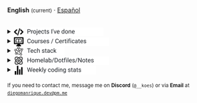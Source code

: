 <!-- markdownlint-disable MD033 -->
<strong>English</strong> <small>(current)</small> · <a href="./README_es.md" title="Leer en Español">Español</a>
<br>
<br>
<details>
  <summary><span style="display:inline-flex;align-items:center;gap:8px;line-height:1;"><picture style="display:inline-block;margin:0">
    <source media="(prefers-color-scheme: dark)" srcset="assets/programming-code-signs-svgrepo-com-white.svg">
    <source media="(prefers-color-scheme: light)" srcset="assets/programming-code-signs-svgrepo-com.svg">
    <img src="assets/programming-code-signs-svgrepo-com.svg" alt="icon" width="22" height="22" style="display:inline-block;vertical-align:middle">
  </picture><picture style="display:inline-block;margin:0">
    <source media="(prefers-color-scheme: dark)" srcset="assets/summary-projects-white.svg">
    <source media="(prefers-color-scheme: light)" srcset="assets/summary-projects.svg">
    <img src="assets/summary-projects.svg" alt="Projects I've done" width="176" height="20" style="display:inline-block;vertical-align:middle">
  </picture></span></summary>

  <br>
  <table>
    <tbody>
      <tr>
        <td>
          <em><strong><a href="https://github.com/diegokoes/template">Template</a></strong></em>
        </td>
        <td>Lorem ipsum dolor sit amet, consectetur adipiscing elit.</td>
        <td>
          <img alt="React" src="https://cdn.simpleicons.org/react/61DAFB" width="22" height="22" title="React" style="margin-right:6px;vertical-align:middle;"/>
          <img alt="Angular" src="https://cdn.simpleicons.org/angular/DD0031" width="22" height="22" title="Angular" style="margin-right:6px;vertical-align:middle;"/>
          <img alt="Node.js" src="https://cdn.simpleicons.org/nodedotjs/339933" width="22" height="22" title="Node.js" style="margin-right:6px;vertical-align:middle;"/>
          <picture style="display:inline-block;margin:0">
            <source media="(prefers-color-scheme: dark)" srcset="https://cdn.simpleicons.org/express/ffffff">
            <source media="(prefers-color-scheme: light)" srcset="https://cdn.simpleicons.org/express/000000">
            <img alt="Express" src="https://cdn.simpleicons.org/express/000000" width="22" height="22" title="Express" style="margin-right:6px;vertical-align:middle;"/>
          </picture>
          <img alt="MongoDB" src="https://cdn.simpleicons.org/mongodb/47A248" width="22" height="22" title="MongoDB" style="vertical-align:middle;"/>
        </td>
      </tr>
      <tr>
        <td>
          <em><strong><a href="https://github.com/diegokoes/template">Template</a></strong></em>
        </td>
        <td>Sed do eiusmod tempor incididunt ut labore et dolore magna aliqua.</td>
        <td>
          <img alt="React" src="https://cdn.simpleicons.org/react/61DAFB" width="22" height="22" title="React" style="margin-right:6px;vertical-align:middle;"/>
          <img alt="Angular" src="https://cdn.simpleicons.org/angular/DD0031" width="22" height="22" title="Angular" style="margin-right:6px;vertical-align:middle;"/>
          <img alt="Node.js" src="https://cdn.simpleicons.org/nodedotjs/339933" width="22" height="22" title="Node.js" style="margin-right:6px;vertical-align:middle;"/>
          <picture style="display:inline-block;margin:0">
            <source media="(prefers-color-scheme: dark)" srcset="https://cdn.simpleicons.org/express/ffffff">
            <source media="(prefers-color-scheme: light)" srcset="https://cdn.simpleicons.org/express/000000">
            <img alt="Express" src="https://cdn.simpleicons.org/express/000000" width="22" height="22" title="Express" style="margin-right:6px;vertical-align:middle;"/>
          </picture>
          <img alt="MongoDB" src="https://cdn.simpleicons.org/mongodb/47A248" width="22" height="22" title="MongoDB" style="vertical-align:middle;"/>
        </td>
      </tr>
      <tr>
        <td>
          <em><strong><a href="https://github.com/diegokoes/template">Template</a></strong></em>
        </td>
        <td>Ut enim ad minim veniam, quis nostrud exercitation ullamco laboris.</td>
        <td>
          <img alt="React" src="https://cdn.simpleicons.org/react/61DAFB" width="22" height="22" title="React" style="margin-right:6px;vertical-align:middle;"/>
          <img alt="Angular" src="https://cdn.simpleicons.org/angular/DD0031" width="22" height="22" title="Angular" style="margin-right:6px;vertical-align:middle;"/>
          <img alt="Node.js" src="https://cdn.simpleicons.org/nodedotjs/339933" width="22" height="22" title="Node.js" style="margin-right:6px;vertical-align:middle;"/>
          <picture style="display:inline-block;margin:0">
            <source media="(prefers-color-scheme: dark)" srcset="https://cdn.simpleicons.org/express/ffffff">
            <source media="(prefers-color-scheme: light)" srcset="https://cdn.simpleicons.org/express/000000">
            <img alt="Express" src="https://cdn.simpleicons.org/express/000000" width="22" height="22" title="Express" style="margin-right:6px;vertical-align:middle;"/>
          </picture>
          <img alt="MongoDB" src="https://cdn.simpleicons.org/mongodb/47A248" width="22" height="22" title="MongoDB" style="vertical-align:middle;"/>
        </td>
      </tr>
  </tbody>
  </table>
</details>
<details>
  <summary><span style="display:inline-flex;align-items:center;gap:8px;line-height:1;"><picture style="display:inline-block;margin:0">
    <source media="(prefers-color-scheme: dark)" srcset="assets/course-svgrepo-com-white.svg">
    <source media="(prefers-color-scheme: light)" srcset="assets/course-svgrepo-com.svg">
    <img src="assets/course-svgrepo-com.svg" alt="icon" width="22" height="22" style="display:inline-block;vertical-align:middle">
  </picture><picture style="display:inline-block;margin:0">
    <source media="(prefers-color-scheme: dark)" srcset="assets/summary-courses-white.svg">
    <source media="(prefers-color-scheme: light)" srcset="assets/summary-courses.svg">
    <img src="assets/summary-courses.svg" alt="Courses / Certificates" width="188" height="20" style="display:inline-block;vertical-align:middle">
  </picture></span></summary>

  <br>
  <table>
    <tr><th align="left">Course</th><th align="left">Hours</th><th align="left">Description</th></tr>
    <tr><td colspan="3" align="left"><strong>Coursera</strong></td></tr>
    <tr><td><em><strong><a href="https://github.com/diegokoes/Courses/tree/main/Coursera/Meta_Backend_Certificate/">Meta Backend Certificate</a></strong></em></td><td>196</td><td>
    <small>Django - SQL - RESTful API design</small>
    </td></tr>
    <tr><td colspan="3" align="left"><strong>EDX</strong></td></tr>
    <tr><td><em><strong><a href="EDX/CS50Python">CS50 Python</a></strong></em></td><td>XX</td><td><img alt="Python" src="https://cdn.simpleicons.org/python/3776AB" width="22" height="22" title="Python" style="vertical-align:middle;"/></td></tr>
    <tr><td colspan="3" align="left"><strong>OpenWebinars</strong></td></tr>
    <tr><td><em><strong><a href="OpenWebinars/curso_typescript">Curso TypeScript</a></strong></em></td><td>XX</td><td><img alt="TypeScript" src="https://cdn.simpleicons.org/typescript/3178C6" width="22" height="22" title="TypeScript" style="margin-right:6px;vertical-align:middle;"/> </td></tr>
    <tr><td><em><strong><a href="OpenWebinars/Java%20desde%200%20-%20Records,%20Gen%C3%A9ricos%20y%20Colecciones">Java desde 0 — Records, Genéricos y Colecciones</a></strong></em></td><td>XX</td><td><img alt="Java" src="https://cdn.simpleicons.org/java/007396" width="22" height="22" title="Java" style="vertical-align:middle;"/></td></tr>
    <tr><td colspan="3" align="left"><strong>Udemy</strong></td></tr>
    <tr><td><em><strong><a href="Coursera/Udemy/Angular_Complete_Guide">Angular — The Complete Guide</a></strong></em></td><td>56</td><td><img alt="Angular" src="https://cdn.simpleicons.org/angular/DD0031" width="22" height="22" title="Angular" style="margin-right:6px;vertical-align:middle;"/> <img alt="TypeScript" src="https://cdn.simpleicons.org/typescript/3178C6" width="22" height="22" title="TypeScript" style="vertical-align:middle;"/></td></tr>
  </table>
</details>
<details>
  <summary><span style="display:inline-flex;align-items:center;gap:8px;line-height:1;"><picture style="display:inline-block;margin:0">
    <source media="(prefers-color-scheme: dark)" srcset="assets/knowledge-graph-svgrepo-com-white.svg">
    <source media="(prefers-color-scheme: light)" srcset="assets/knowledge-graph-svgrepo-com.svg">
    <img src="assets/knowledge-graph-svgrepo-com.svg" alt="icon" width="22" height="22" style="display:inline-block;vertical-align:middle">
  </picture><picture style="display:inline-block;margin:0">
    <source media="(prefers-color-scheme: dark)" srcset="assets/summary-stack-white.svg">
    <source media="(prefers-color-scheme: light)" srcset="assets/summary-stack.svg">
    <img src="assets/summary-stack.svg" alt="Tech stack" width="86" height="20" style="display:inline-block;vertical-align:middle">
  </picture></span></summary>
<br>
  <table>
    <tr><th align="left">Category</th><th align="left">Technologies</th></tr>
    <tr>
      <td>Frontend</td>
      <td>
        <img alt="Angular" src="https://cdn.simpleicons.org/angular/DD0031" width="22" height="22" title="Angular" style="vertical-align:middle;"/> Angular
        &nbsp;&nbsp;
        <img alt="React" src="https://cdn.simpleicons.org/react/61DAFB" width="22" height="22" title="React" style="vertical-align:middle;"/> React
        &nbsp;&nbsp;
        <img alt="Tailwind CSS" src="https://cdn.simpleicons.org/tailwindcss/06B6D4" width="22" height="22" title="Tailwind CSS" style="vertical-align:middle;"/> Tailwind CSS
        &nbsp;&nbsp;
        <img alt="SCSS/SASS" src="https://cdn.simpleicons.org/sass/CC6699" width="22" height="22" title="SCSS/SASS" style="vertical-align:middle;"/> SCSS/SASS
      </td>
    </tr>
    <tr>
      <td>Backend</td>
      <td>
        <img alt="Node.js" src="https://cdn.simpleicons.org/nodedotjs/339933" width="22" height="22" title="Node.js" style="vertical-align:middle;"/> Node.js
        &nbsp;&nbsp;
        <img alt="Express" src="https://cdn.simpleicons.org/express/000000" width="22" height="22" title="Express" style="vertical-align:middle;"/> Express
        &nbsp;&nbsp;
        <img alt="Spring" src="https://cdn.simpleicons.org/spring/6DB33F" width="22" height="22" title="Spring" style="vertical-align:middle;"/> Spring
      </td>
    </tr>
    <tr>
      <td>Databases</td>
      <td>
        <img alt="MongoDB" src="https://cdn.simpleicons.org/mongodb/47A248" width="22" height="22" title="MongoDB" style="vertical-align:middle;"/> MongoDB
        &nbsp;&nbsp;
        <img alt="Supabase" src="https://cdn.simpleicons.org/supabase/3ECF8E" width="22" height="22" title="Supabase" style="vertical-align:middle;"/> Supabase
        &nbsp;&nbsp;
        <img alt="DBeaver" src="https://cdn.simpleicons.org/dbeaver/2F6BFF" width="22" height="22" title="DBeaver" style="vertical-align:middle;"/> DBeaver
      </td>
    </tr>
    <tr>
      <td>DevOps</td>
      <td>
        <img alt="Docker" src="https://cdn.simpleicons.org/docker/2496ED" width="22" height="22" title="Docker" style="vertical-align:middle;"/> Docker
        &nbsp;&nbsp;
        <img alt="Proxmox" src="https://cdn.simpleicons.org/proxmox/e57000" width="22" height="22" title="Proxmox" style="vertical-align:middle;"/> Proxmox
        &nbsp;&nbsp;
        <img alt="Jenkins" src="https://cdn.simpleicons.org/jenkins/D24939" width="22" height="22" title="Jenkins" style="vertical-align:middle;"/> Jenkins
        &nbsp;&nbsp;
        <img alt="Git" src="https://cdn.simpleicons.org/git/F05032" width="22" height="22" title="Git" style="vertical-align:middle;"/> Git
      </td>
    </tr>
  </table>
</details>

<details>
  <summary><span style="display:inline-flex;align-items:center;gap:8px;line-height:1;"><picture style="display:inline-block;margin:0">
    <source media="(prefers-color-scheme: dark)" srcset="assets/atom-svgrepo-com-white.svg">
    <source media="(prefers-color-scheme: light)" srcset="assets/atom-svgrepo-com.svg">
    <img src="assets/atom-svgrepo-com.svg" alt="icon" width="22" height="22" style="display:inline-block;vertical-align:middle">
  </picture><picture style="display:inline-block;margin:0">
    <source media="(prefers-color-scheme: dark)" srcset="assets/summary-homelab-white.svg">
    <source media="(prefers-color-scheme: light)" srcset="assets/summary-homelab.svg">
    <img src="assets/summary-homelab.svg" alt="Homelab/Dotfiles/Notes" width="188" height="20" style="display:inline-block;vertical-align:middle">
  </picture></span></summary>
<br>
  <table>
    <tbody>
      <tr>
        <td>
          <strong><a href="https://github.com/diegokoes/proxmox">proxmox</a></strong>
        </td>
        <td>Proxmox  configs and docs so that I don't forget painful lessons</td>
      </tr>
      <tr>
        <td>
          <strong><a href="https://github.com/diegokoes/dotfiles">dotfiles</a></strong>
        </td>
        <td>My dotfiles and environment setup for CachyOS</td>
      </tr>
      <tr>
        <td>
          <strong><a href="https://github.com/diegokoes/obsidian_programming">obsidian_programming</a></strong>
        </td>
        <td>Notes and Obsidian vault for programming and tech</td>
      </tr>
      <tr>
        <td>
          <strong><a href="https://github.com/stars/diegokoes/lists/computer-installed">Tools</a></strong>
        </td>
        <td>Starred software & utilities repos that I use</td>
      </tr>
      <tr>
        <td>
          <strong><a href="https://github.com/stars/diegokoes/lists/wrench-interesting">Interesting</a></strong>
        </td>
        <td>Starred repos I find useful/interesting</td>
      </tr>
    </tbody>
  </table>
</details>

<details>
  <summary><span style="display:inline-flex;align-items:center;gap:8px;line-height:1;"><picture style="display:inline-block;margin:0">
    <source media="(prefers-color-scheme: dark)" srcset="assets/stats-chart-sharp-svgrepo-com-white.svg">
    <source media="(prefers-color-scheme: light)" srcset="assets/stats-chart-sharp-svgrepo-com.svg">
    <img src="assets/stats-chart-sharp-svgrepo-com.svg" alt="icon" width="22" height="22" style="display:inline-block;vertical-align:middle">
  </picture><picture style="display:inline-block;margin:0">
    <source media="(prefers-color-scheme: dark)" srcset="assets/summary-stats-white.svg">
    <source media="(prefers-color-scheme: light)" srcset="assets/summary-stats.svg">
    <img src="assets/summary-stats.svg" alt="Weekly coding stats" width="158" height="20" style="display:inline-block;vertical-align:middle">
  </picture></span></summary>
  <br>
<!--START_SECTION:waka-->
**I'm an Early 🐤**

```text
🌞 Morning    48 commits     ███░░░░░░░░░░░░░░░░░░░░░░   14.41%
🌆 Daytime    137 commits    ██████████░░░░░░░░░░░░░░░   41.14%
🌃 Evening    129 commits    █████████░░░░░░░░░░░░░░░░   38.74%
🌙 Night      19 commits     █░░░░░░░░░░░░░░░░░░░░░░░░   5.71%

```

📊 **This Week I Spent My Time On**

```text
⌚︎ Time Zone: Europe/Madrid

💬 Programming Languages:
Java                     14 hrs 19 mins      ██████████░░░░░░░░░░░░░░░   41.08%
Markdown                 11 hrs 29 mins      ████████░░░░░░░░░░░░░░░░░   32.93%
Other                    4 hrs 25 mins       ███░░░░░░░░░░░░░░░░░░░░░░   12.71%
JavaScript               55 mins             ░░░░░░░░░░░░░░░░░░░░░░░░░   2.64%
Python                   44 mins             ░░░░░░░░░░░░░░░░░░░░░░░░░   2.13%

🔥 Editors:
IntelliJ IDEA            14 hrs 23 mins      ██████████░░░░░░░░░░░░░░░   41.27%
Obsidian                 10 hrs 51 mins      ███████░░░░░░░░░░░░░░░░░░   31.15%
VS Code                  9 hrs 20 mins       ██████░░░░░░░░░░░░░░░░░░░   26.78%
Cursor                   16 mins             ░░░░░░░░░░░░░░░░░░░░░░░░░   0.8%

🐱‍💻 Projects:
servidor                 15 hrs 43 mins      ███████████░░░░░░░░░░░░░░   45.09%
obsidian_programming     8 hrs 21 mins       ██████░░░░░░░░░░░░░░░░░░░   23.98%
dotfiles                 5 hrs 34 mins       ████░░░░░░░░░░░░░░░░░░░░░   15.99%
Unknown Project          2 hrs 46 mins       ██░░░░░░░░░░░░░░░░░░░░░░░   7.97%
hsn-react-node           1 hr 14 mins        █░░░░░░░░░░░░░░░░░░░░░░░░   3.57%

💻 Operating System:
Linux                    34 hrs 52 mins      █████████████████████████   100.0%

```

**I Mostly Code in Python**

```text
Python                   5 repos             █████████░░░░░░░░░░░░░░░░   38.46%
TypeScript               2 repos             ███░░░░░░░░░░░░░░░░░░░░░░   15.38%
JavaScript               2 repos             ███░░░░░░░░░░░░░░░░░░░░░░   15.38%
SCSS                     1 repo              ██░░░░░░░░░░░░░░░░░░░░░░░   7.69%
Lua                      1 repo              ██░░░░░░░░░░░░░░░░░░░░░░░   7.69%

```

 Last Updated on 01/11/2025
<!--END_SECTION:waka-->
</details>

<small>If you need to contact me, message me on <strong>Discord</strong> (`@__koes`) or via <strong>Email</strong> at <code>diegomanrique.dev@pm.me</code></small>

